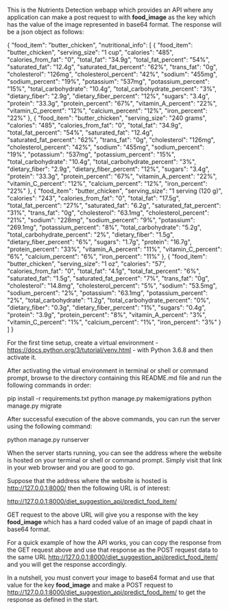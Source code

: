 This is the Nutrients Detection webapp which provides an API where any application can make a post request to with <b>food_image</b> as the key which has the value of the image represented in base64 format. The response will be a json object as follows:

{
  "food_item": "butter_chicken",
  "nutritional_info": [
    {
      "food_item": "butter_chicken",
      "serving_size": "1 cup",
      "calories": "485",
      "calories_from_fat": "0",
      "total_fat": "34.9g",
      "total_fat_percent": "54%",
      "saturated_fat": "12.4g",
      "saturated_fat_percent": "62%",
      "trans_fat": "0g",
      "cholesterol": "126mg",
      "cholesterol_percent": "42%",
      "sodium": "455mg",
      "sodium_percent": "19%",
      "potassium": "537mg",
      "potassium_percent": "15%",
      "total_carbohydrate": "10.4g",
      "total_carbohydrate_percent": "3%",
      "dietary_fiber": "2.9g",
      "dietary_fiber_percent": "12%",
      "sugars": "3.4g",
      "protein": "33.3g",
      "protein_percent": "67%",
      "vitamin_A_percent": "22%",
      "vitamin_C_percent": "12%",
      "calcium_percent": "12%",
      "iron_percent": "22%"
    },
    {
      "food_item": "butter_chicken",
      "serving_size": "240 grams",
      "calories": "485",
      "calories_from_fat": "0",
      "total_fat": "34.9g",
      "total_fat_percent": "54%",
      "saturated_fat": "12.4g",
      "saturated_fat_percent": "62%",
      "trans_fat": "0g",
      "cholesterol": "126mg",
      "cholesterol_percent": "42%",
      "sodium": "455mg",
      "sodium_percent": "19%",
      "potassium": "537mg",
      "potassium_percent": "15%",
      "total_carbohydrate": "10.4g",
      "total_carbohydrate_percent": "3%",
      "dietary_fiber": "2.9g",
      "dietary_fiber_percent": "12%",
      "sugars": "3.4g",
      "protein": "33.3g",
      "protein_percent": "67%",
      "vitamin_A_percent": "22%",
      "vitamin_C_percent": "12%",
      "calcium_percent": "12%",
      "iron_percent": "22%"
    },
    {
      "food_item": "butter_chicken",
      "serving_size": "1 serving (120 g)",
      "calories": "243",
      "calories_from_fat": "0",
      "total_fat": "17.5g",
      "total_fat_percent": "27%",
      "saturated_fat": "6.2g",
      "saturated_fat_percent": "31%",
      "trans_fat": "0g",
      "cholesterol": "63.1mg",
      "cholesterol_percent": "21%",
      "sodium": "228mg",
      "sodium_percent": "9%",
      "potassium": "269.1mg",
      "potassium_percent": "8%",
      "total_carbohydrate": "5.2g",
      "total_carbohydrate_percent": "2%",
      "dietary_fiber": "1.5g",
      "dietary_fiber_percent": "6%",
      "sugars": "1.7g",
      "protein": "16.7g",
      "protein_percent": "33%",
      "vitamin_A_percent": "11%",
      "vitamin_C_percent": "6%",
      "calcium_percent": "6%",
      "iron_percent": "11%"
    },
    {
      "food_item": "butter_chicken",
      "serving_size": "1 oz",
      "calories": "57",
      "calories_from_fat": "0",
      "total_fat": "4.1g",
      "total_fat_percent": "6%",
      "saturated_fat": "1.5g",
      "saturated_fat_percent": "7%",
      "trans_fat": "0g",
      "cholesterol": "14.8mg",
      "cholesterol_percent": "5%",
      "sodium": "53.5mg",
      "sodium_percent": "2%",
      "potassium": "63.1mg",
      "potassium_percent": "2%",
      "total_carbohydrate": "1.2g",
      "total_carbohydrate_percent": "0%",
      "dietary_fiber": "0.3g",
      "dietary_fiber_percent": "1%",
      "sugars": "0.4g",
      "protein": "3.9g",
      "protein_percent": "8%",
      "vitamin_A_percent": "3%",
      "vitamin_C_percent": "1%",
      "calcium_percent": "1%",
      "iron_percent": "3%"
    }
  ]
}

For the first time setup, create a virtual environment - https://docs.python.org/3/tutorial/venv.html - with Python 3.6.8 and then activate it.

After activating the virtual environment in terminal or shell or command prompt, browse to the directory containing this README.md file and run the following commands in order:

pip install -r requirements.txt
python manage.py makemigrations
python manage.py migrate

After successful execution of the above commands, you can run the server using the following command:

python manage.py runserver

When the server starts running, you can see the address where the website is hosted on your terminal or shell or command prompt. Simply visit that link in your web browser and you are good to go.

Suppose that the address where the website is hosted is http://127.0.0.1:8000/ then the following URL is of interest:

http://127.0.0.1:8000/diet_suggestion_api/predict_food_item/

GET request to the above URL will give you a response with the key <b>food_image</b> which has a hard coded value of an image of papdi chaat in base64 format.

For a quick example of how the API works, you can copy the response from the GET request above and use that response as the POST request data to the same URL http://127.0.0.1:8000/diet_suggestion_api/predict_food_item/ and you will get the response accordingly.

In a nutshell, you must convert your image to base64 format and use that value for the key <b>food_image</b> and make a POST request to http://127.0.0.1:8000/diet_suggestion_api/predict_food_item/ to get the response as defined in the start.
